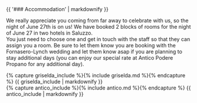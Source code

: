 <div class="heading">
<div class="text_line left"></div>
{{ '### Accommodation' | markdownify }}
<div class="text_line right"></div>
</div>

  We really appreciate you coming from far away to celebrate with us, so the night of June 27th is on us! We have booked 2 blocks of rooms for the night of June 27 in two hotels in Saluzzo.  
You just need to choose one and get in touch with the staff so that they can assign you a room. Be sure to let them know you are booking with the Fornasero-Lynch wedding and let them know asap if you are planning to stay additional days (you can enjoy our special rate at Antico Podere Propano for any additional day). 

<div class="half info">
{% capture griselda_include %}{% include griselda.md %}{% endcapture %}
{{ griselda_include | markdownify }}
</div><div class="half info">
{% capture antico_include %}{% include antico.md %}{% endcapture %}
{{ antico_include | markdownify }}
</div>

